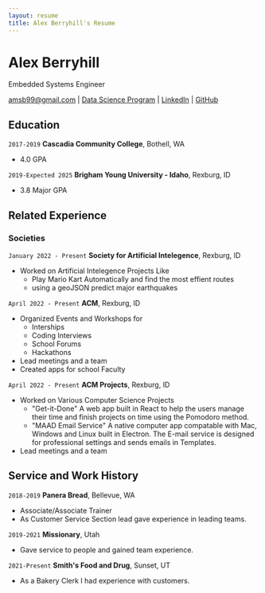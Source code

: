 ```yaml
---
layout: resume
title: Alex Berryhill's Resume
---
```

# Alex Berryhill
Embedded Systems Engineer

<div id="webaddress">
<a href="amsb99@gmail.com">amsb99@gmail.com</a>
| <a href="https://byuidatascience.github.io/development.html">Data Science Program</a>
| <a href="https://www.linkedin.com/in/alexander-berryhill-891145165">LinkedIn</a>
| <a href="https://github.com/AlexBerryhill">GitHub</a>
</div>

<!-- https://www.monique.tech/the-art-of-markdown -->


## Education

`2017-2019`
__Cascadia Community College__, Bothell, WA

- 4.0 GPA

`2019-Expected 2025`
__Brigham Young University - Idaho__, Rexburg, ID

- 3.8 Major GPA


## Related Experience

### Societies
`January 2022 - Present`
__Society for Artificial Intelegence__, Rexburg, ID

- Worked on Artificial Intelegence Projects Like
    - Play Mario Kart Automatically and find the most effient routes
    - using a geoJSON predict major earthquakes

`April 2022 - Present`
__ACM__, Rexburg, ID

- Organized Events and Workshops for
    - Interships
    - Coding Interviews
    - School Forums
    - Hackathons
- Lead meetings and a team
- Created apps for school Faculty

`April 2022 - Present`
__ACM Projects__, Rexburg, ID

- Worked on Various Computer Science Projects
    - "Get-it-Done" A web app built in React to help the users manage their time and finish projects on time using the Pomodoro method.
    - "MAAD Email Service" A native computer app compatable with Mac, Windows and Linux built in Electron. The E-mail service is designed for professional settings and sends emails in Templates.
- Lead meetings and a team

## Service and Work History

`2018-2019`
__Panera Bread__, Bellevue, WA
- Associate/Associate Trainer
- As Customer Service Section lead gave experience in leading teams.
<!-- Add more detail on what you did even if it just was pepole skills -->

`2019-2021`
__Missionary__, Utah
- Gave service to people and gained team experience. 
<!-- Add detail on the skills and tools you developed durring your mission from teaching to intoducing yourself to strangers -->

`2021-Present`
__Smith's Food and Drug__, Sunset, UT
- As a Bakery Clerk I had experience with customers.
<!-- Add more detail on what you did even if it just was pepole skills -->


<!-- ### Footer

Last updated: May 2013 -->


